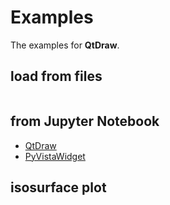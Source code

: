 # Examples

The examples for **QtDraw**.

## load from files
```{literalinclude} examples/load.py
```

## from Jupyter Notebook
- [QtDraw](examples/qtdraw.ipynb)
- [PyVistaWidget](examples/pyvista_widget.ipynb)

## isosurface plot
```{literalinclude} examples/isosurface.py
```
